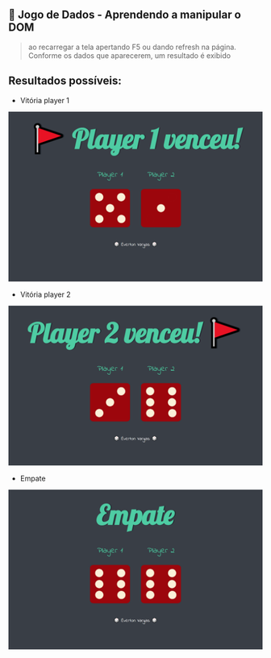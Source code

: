 ## :game_die: Jogo de Dados - Aprendendo a manipular o DOM

>ao recarregar a tela apertando F5 ou dando refresh na página. Conforme os dados que aparecerem, um resultado é exibido

## Resultados possíveis:
- Vitória player 1
<div align="center">
    <img src="images/player1.png">
</div>

- Vitória player 2
<div align="center">
    <img src="images/player2.png">
</div>

- Empate
<div align="center">
    <img src="images/empate.png">
</div>
